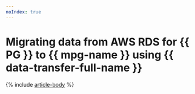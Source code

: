 ```yaml
---
noIndex: true
---
```


# Migrating data from AWS RDS for {{ PG }} to {{ mpg-name }} using {{ data-transfer-full-name }}

{% include [article-body](../../_tutorials/dataplatform/datatransfer/rds-to-mpg.md) %}
